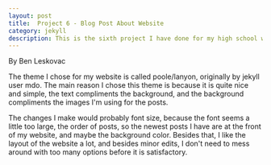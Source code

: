 ```yaml
---
layout: post
title:  Project 6 - Blog Post About Website
category: jekyll 
description: This is the sixth project I have done for my high school web design class
---
```


By Ben Leskovac

  The theme I chose for my website is called poole/lanyon, originally by jekyll user mdo. The main reason I chose this theme is because it is quite nice and simple, the text compliments the background, and the background compliments the images I'm using for the posts.

The changes I make would probably font size, because the font seems a little too large, the order of posts, so the newest posts I have are at the front of my website, and maybe the background color. Besides that, I like the layout of the website a lot, and besides minor edits, I don't need to mess around with too many options before it is satisfactory. 
